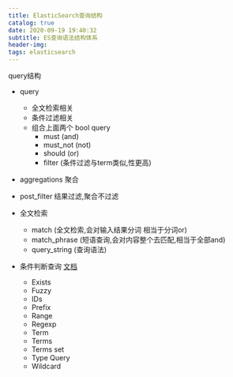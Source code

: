 ```yaml
---
title: ElasticSearch查询结构
catalog: true
date: 2020-09-19 19:40:32
subtitle: ES查询语法结构体系
header-img:
tags: elasticsearch
---
```


query结构

- query
    - 全文检索相关
    - 条件过滤相关 
    - 组合上面两个 bool query 
        - must (and)
        - must_not (not)
        - should   (or)
        - filter  (条件过滤与term类似,性更高)
 - aggregations 聚合
 - post_filter 结果过滤,聚合不过滤    
        
   
        
- 全文检索  
    - match  (全文检索,会对输入结果分词 相当于分词or)
    - match_phrase (短语查询,会对内容整个去匹配,相当于全部and)
    - query_string (查询语法)
    
    
- 条件判断查询  [文档](https://www.elastic.co/guide/en/elasticsearch/reference/7.9/term-level-queries.html#term-level-query-types)
    - Exists
    - Fuzzy
    - IDs
    - Prefix
    - Range
    - Regexp
    - Term
    - Terms
    - Terms set
    - Type Query
    - Wildcard
    